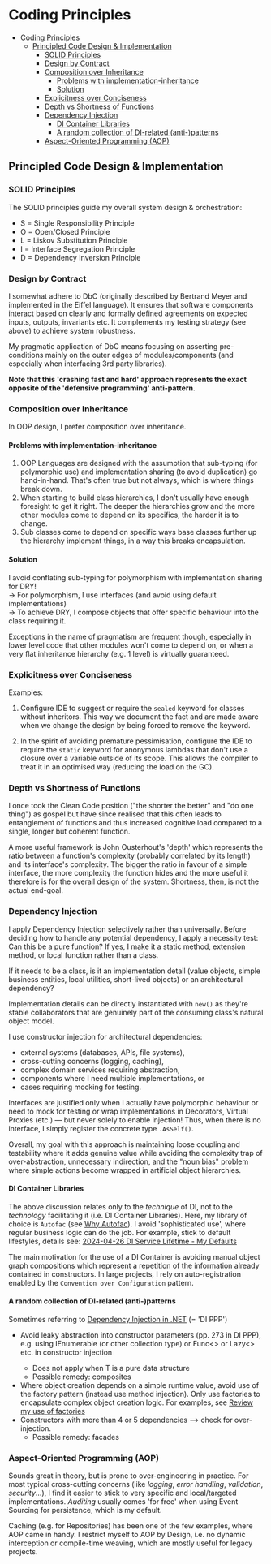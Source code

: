 # Coding Principles

- [Coding Principles](#coding-principles)
  - [Principled Code Design \& Implementation](#principled-code-design--implementation)
    - [SOLID Principles](#solid-principles)
    - [Design by Contract](#design-by-contract)
    - [Composition over Inheritance](#composition-over-inheritance)
      - [Problems with implementation-inheritance](#problems-with-implementation-inheritance)
      - [Solution](#solution)
    - [Explicitness over Conciseness](#explicitness-over-conciseness)
    - [Depth vs Shortness of Functions](#depth-vs-shortness-of-functions)
    - [Dependency Injection](#dependency-injection)
      - [DI Container Libraries](#di-container-libraries)
      - [A random collection of DI-related (anti-)patterns](#a-random-collection-of-di-related-anti-patterns)
    - [Aspect-Oriented Programming (AOP)](#aspect-oriented-programming-aop)


## Principled Code Design & Implementation

### SOLID Principles

The SOLID principles guide my overall system design & orchestration:

- S = Single Responsibility Principle
- O = Open/Closed Principle
- L = Liskov Substitution Principle
- I = Interface Segregation Principle
- D = Dependency Inversion Principle

### Design by Contract

I somewhat adhere to DbC (originally described by Bertrand Meyer and implemented in the Eiffel language). It ensures that software components interact based on clearly and formally defined agreements on expected inputs, outputs, invariants etc. It complements my testing strategy (see above) to achieve system robustness.

My pragmatic application of DbC means focusing on asserting pre-conditions mainly on the outer edges of modules/components (and especially when interfacing 3rd party libraries). 

**Note that this 'crashing fast and hard' approach represents the exact opposite of the 'defensive programming' anti-pattern**. 

### Composition over Inheritance

In OOP design, I prefer composition over inheritance. 

#### Problems with implementation-inheritance
1. OOP Languages are designed with the assumption that sub-typing (for polymorphic use) and implementation sharing (to avoid duplication) go hand-in-hand. That's often true but not always, which is where things break down. 
2. When starting to build class hierarchies, I don't usually have enough foresight to get it right. The deeper the hierarchies grow and the more other modules come to depend on its specifics, the harder it is to change.
3. Sub classes come to depend on specific ways base classes further up the hierarchy implement things, in a way this breaks encapsulation.

#### Solution
I avoid conflating sub-typing for polymorphism with implementation sharing for DRY!  
-> For polymorphism, I use interfaces (and avoid using default implementations)  
-> To achieve DRY, I compose objects that offer specific behaviour into the class requiring it.

Exceptions in the name of pragmatism are frequent though, especially in lower level code that other modules won't come to depend on, or when a very flat inheritance hierarchy (e.g. 1 level) is virtually guaranteed. 

### Explicitness over Conciseness

Examples:
1. Configure IDE to suggest or require the `sealed` keyword for classes without inheritors. This way we document the fact and are made aware when we change the design by being forced to remove the keyword. 

2. In the spirit of avoiding premature pessimisation, configure the IDE to require the `static` keyword for anonymous lambdas that don't use a closure over a variable outside of its scope. This allows the compiler to treat it in an optimised way (reducing the load on the GC). 

### Depth vs Shortness of Functions 

I once took the Clean Code position ("the shorter the better" and "do one thing") as gospel but have since realised that this often leads to entanglement of functions and thus increased cognitive load compared to a single, longer but coherent function. 

A more useful framework is John Ousterhout's 'depth' which represents the ratio between a function's complexity (probably correlated by its length) and its interface's complexity. The bigger the ratio in favour of a simple interface, the more complexity the function hides and the more useful it therefore is for the overall design of the system. Shortness, then, is not the actual end-goal. 

### Dependency Injection

I apply Dependency Injection selectively rather than universally. Before deciding how to handle any potential dependency, I apply a necessity test: Can this be a pure function? If yes, I make it a static method, extension method, or local function rather than a class. 

If it needs to be a class, is it an implementation detail (value objects, simple business entities, local utilities, short-lived objects) or an architectural dependency? 

Implementation details can be directly instantiated with `new()` as they're stable collaborators that are genuinely part of the consuming class's natural object model. 

I use constructor injection for architectural dependencies: 
- external systems (databases, APIs, file systems), 
- cross-cutting concerns (logging, caching), 
- complex domain services requiring abstraction, 
- components where I need multiple implementations, or 
- cases requiring mocking for testing. 

Interfaces are justified only when I actually have polymorphic behaviour or need to mock for testing or wrap implementations in Decorators, Virtual Proxies (etc.) — but never solely to enable injection! Thus, when there is no interface, I simply register the concrete type `.AsSelf()`.

Overall, my goal with this approach is maintaining loose coupling and testability where it adds genuine value while avoiding the complexity trap of over-abstraction, unnecessary indirection, and the ["noun bias" problem](https://steve-yegge.blogspot.com/2006/03/execution-in-kingdom-of-nouns.html) where simple actions become wrapped in artificial object hierarchies.

#### DI Container Libraries

The above discussion relates only to the *technique* of DI, not to the *technology* facilitating it (i.e. DI Container Libraries). Here, my library of choice is `Autofac` (see [Why Autofac](https://mattburke.dev/why-autofac/)). I avoid 'sophisticated use', where regular business logic can do the job. For example, stick to default lifestyles, details see: [2024-04-26 DI Service Lifetime - My Defaults](https://github.com/CheckMadeLtd/CheckMade/discussions/382)

The main motivation for the use of a DI Container is avoiding manual object graph compositions which represent a repetition of the information already contained in constructors. In large projects, I rely on auto-registration enabled by the `Convention over Configuration` pattern. 

#### A random collection of DI-related (anti-)patterns

Sometimes referring to [Dependency Injection in .NET](https://www.goodreads.com/book/show/35055958-dependency-injection-in-net) (= 'DI PPP')

- Avoid leaky abstraction into constructor parameters (pp. 273 in DI PPP), e.g. using IEnumerable<T> (or other collection type) or Func<> or Lazy<> etc. in constructor injection
  - Does not apply when T is a pure data structure
  - Possible remedy: composites
- Where object creation depends on a simple runtime value, avoid use of the factory pattern (instead use method injection). Only use factories to encapsulate complex object creation logic. For examples, see [Review my use of factories](https://github.com/CheckMadeLtd/CheckMade/issues/315)
- Constructors with more than 4 or 5 dependencies --> check for over-injection. 
  - Possible remedy: facades


### Aspect-Oriented Programming (AOP)

Sounds great in theory, but is prone to over-engineering in practice. For most typical cross-cutting concerns (like *logging*, *error handling*, *validation*, *security*...), I find it easier to stick to very specific and local/targeted implementations. *Auditing* usually comes 'for free' when using Event Sourcing for persistence, which is my default. 

Caching (e.g. for Repositories) has been one of the few examples, where AOP came in handy. I restrict myself to AOP by Design, i.e. no dynamic interception or compile-time weaving, which are mostly useful for legacy projects. 
